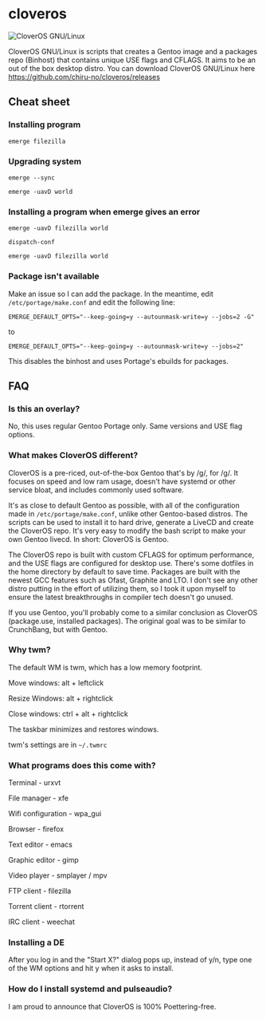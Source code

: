 # cloveros
![CloverOS GNU/Linux](https://raw.githubusercontent.com/chiru-no/cloveros/master/artwork/logo.png "CloverOS GNU/Linux")

CloverOS GNU/Linux is scripts that creates a Gentoo image and a packages repo (Binhost) that contains unique USE flags and CFLAGS. It aims to be an out of the box desktop distro. You can download CloverOS GNU/Linux here https://github.com/chiru-no/cloveros/releases

## Cheat sheet

### Installing program
`emerge filezilla`

### Upgrading system
`emerge --sync`

`emerge -uavD world`

### Installing a program when emerge gives an error
`emerge -uavD filezilla world`

`dispatch-conf`

`emerge -uavD filezilla world`

### Package isn't available
Make an issue so I can add the package. In the meantime, edit `/etc/portage/make.conf` and edit the following line:

`EMERGE_DEFAULT_OPTS="--keep-going=y --autounmask-write=y --jobs=2 -G"`

to

`EMERGE_DEFAULT_OPTS="--keep-going=y --autounmask-write=y --jobs=2"`

This disables the binhost and uses Portage's ebuilds for packages.

## FAQ

### Is this an overlay?
No, this uses regular Gentoo Portage only. Same versions and USE flag options.

### What makes CloverOS different?

CloverOS is a pre-riced, out-of-the-box Gentoo that's by /g/, for /g/. It focuses on speed and low ram usage, doesn't have systemd or other service bloat, and includes commonly used software.

It's as close to default Gentoo as possible, with all of the configuration made in `/etc/portage/make.conf`, unlike other Gentoo-based distros. The scripts can be used to install it to hard drive, generate a LiveCD and create the CloverOS repo. It's very easy to modify the bash script to make your own Gentoo livecd. In short: CloverOS is Gentoo.

The CloverOS repo is built with custom CFLAGS for optimum performance, and the USE flags are configured for desktop use. There's some dotfiles in the home directory by default to save time. Packages are built with the newest GCC features such as Ofast, Graphite and LTO. I don't see any other distro putting in the effort of utilizing them, so I took it upon myself to ensure the latest breakthroughs in compiler tech doesn't go unused.

If you use Gentoo, you'll probably come to a similar conclusion as CloverOS (package.use, installed packages). The original goal was to be similar to CrunchBang, but with Gentoo.

### Why twm?

The default WM is twm, which has a low memory footprint.

Move windows: alt + leftclick

Resize Windows: alt + rightclick

Close windows: ctrl + alt + rightclick

The taskbar minimizes and restores windows.

twm's settings are in `~/.twmrc`

### What programs does this come with?

Terminal - urxvt

File manager - xfe

Wifi configuration - wpa_gui

Browser - firefox

Text editor - emacs

Graphic editor - gimp

Video player - smplayer / mpv

FTP client - filezilla

Torrent client - rtorrent

IRC client - weechat

### Installing a DE
After you log in and the "Start X?" dialog pops up, instead of y/n, type one of the WM options and hit y when it asks to install.

### How do I install systemd and pulseaudio?

I am proud to announce that CloverOS is 100% Poettering-free.
